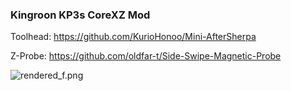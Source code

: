 ### Kingroon KP3s CoreXZ Mod

Toolhead: https://github.com/KurioHonoo/Mini-AfterSherpa

Z-Probe: https://github.com/oldfar-t/Side-Swipe-Magnetic-Probe

![rendered_f.png](https://github.com/jomettler/KP3s-coreXZ/blob/main/pictures/front_ren.png?raw=true)
